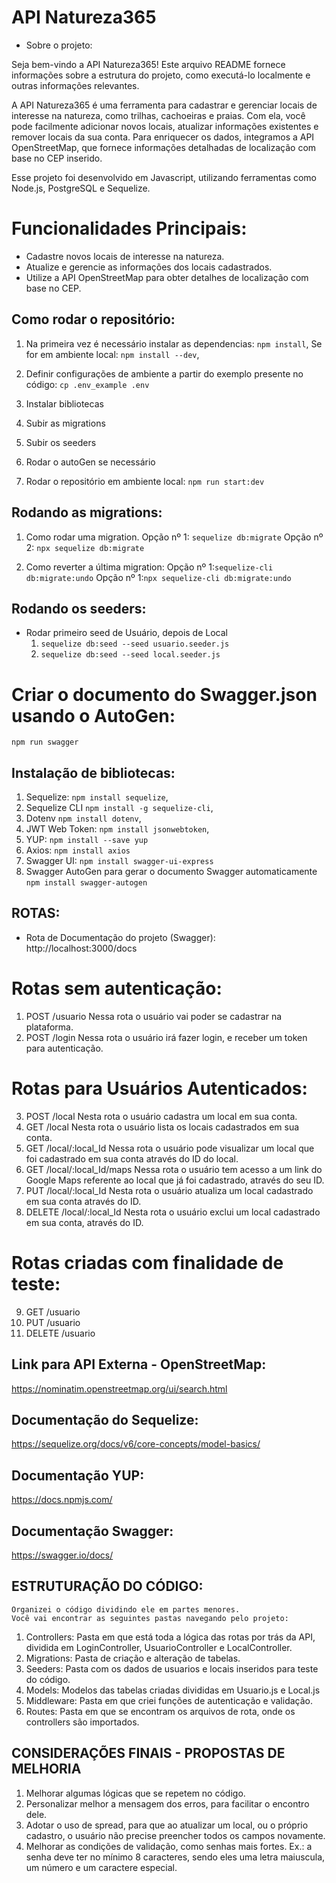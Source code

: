 # API Natureza365

- Sobre o projeto: 

Seja bem-vindo a API Natureza365! Este arquivo README fornece informações sobre a estrutura do projeto, como executá-lo localmente e outras informações relevantes.

A API Natureza365 é uma ferramenta para cadastrar e gerenciar locais de interesse na natureza, como trilhas, cachoeiras e praias. Com ela, você pode facilmente adicionar novos locais, atualizar informações existentes e remover locais da sua conta. Para enriquecer os dados, integramos a API OpenStreetMap, que fornece informações detalhadas de localização com base no CEP inserido.

Esse projeto foi desenvolvido em Javascript, utilizando ferramentas como Node.js, PostgreSQL e Sequelize.

# Funcionalidades Principais:

- Cadastre novos locais de interesse na natureza.
- Atualize e gerencie as informações dos locais cadastrados.
- Utilize a API OpenStreetMap para obter detalhes de localização com base no CEP.

## Como rodar o repositório:

1. Na primeira vez é necessário instalar as dependencias:
    `npm install`,
    Se for em ambiente local: 
    `npm install --dev`,

2. Definir configurações de ambiente a partir do exemplo presente no código:
    `cp .env_example .env`

3. Instalar bibliotecas

4. Subir as migrations

5. Subir os seeders

6. Rodar o autoGen se necessário

7. Rodar o repositório em ambiente local:
    `npm run start:dev`

## Rodando as migrations:

1. Como rodar uma migration.
    Opção nº 1: `sequelize db:migrate`
    Opção nº 2: `npx sequelize db:migrate`

2. Como reverter a última migration:
    Opção nº 1:`sequelize-cli db:migrate:undo`
    Opção nº 1:`npx sequelize-cli db:migrate:undo`

## Rodando os seeders:

-  Rodar primeiro seed de Usuário, depois de Local
    1. `sequelize db:seed --seed usuario.seeder.js`
    2. `sequelize db:seed --seed local.seeder.js`

# Criar o documento do Swagger.json usando o AutoGen:
`npm run swagger`

## Instalação de bibliotecas:

1. Sequelize:
    `npm install sequelize`,
2. Sequelize CLI
    `npm install -g sequelize-cli`,
3. Dotenv
    `npm install dotenv`,
4. JWT Web Token:
    `npm install jsonwebtoken`,
5. YUP:
    `npm install --save yup`
6. Axios:
    `npm install axios`
7. Swagger UI:
    `npm install swagger-ui-express`
8. Swagger AutoGen para gerar o documento Swagger automaticamente
    `npm install swagger-autogen`


## ROTAS:

- Rota de Documentação do projeto (Swagger): http://localhost:3000/docs

# Rotas sem autenticação:

1. POST /usuario
Nessa rota o usuário vai poder se cadastrar na plataforma.
2. POST /login
Nessa rota o usuário irá fazer login, e receber um token para autenticação.

# Rotas para Usuários Autenticados:

3. POST /local
Nesta rota o usuário cadastra um local em sua conta.
4. GET /local
Nesta rota o usuário lista os locais cadastrados em sua conta.
5. GET /local/:local_Id
Nessa rota o usuário pode visualizar um local que foi cadastrado em sua conta através do ID do local.
6. GET /local/:local_Id/maps
Nessa rota o usuário tem acesso a um link do Google Maps referente ao local que já foi cadastrado, através do seu ID.
7. PUT /local/:local_Id
Nesta rota o usuário atualiza um local cadastrado em sua conta através do ID.
8. DELETE /local/:local_Id
Nesta rota o usuário exclui um local cadastrado em sua conta, através do ID.

# Rotas criadas com finalidade de teste:

9. GET /usuario
10. PUT /usuario           
11. DELETE /usuario


## Link para API Externa - OpenStreetMap:
https://nominatim.openstreetmap.org/ui/search.html


## Documentação do Sequelize:
https://sequelize.org/docs/v6/core-concepts/model-basics/
## Documentação YUP:
https://docs.npmjs.com/
## Documentação Swagger:
https://swagger.io/docs/


## ESTRUTURAÇÃO DO CÓDIGO:

    Organizei o código dividindo ele em partes menores.
    Você vai encontrar as seguintes pastas navegando pelo projeto:

1. Controllers:
Pasta em que está toda a lógica das rotas por trás da API, dividida em LoginController, UsuarioController e LocalController.
2. Migrations:
Pasta de criação e alteração de tabelas. 
3. Seeders:
Pasta com os dados de usuarios e locais inseridos para teste do código.
3. Models:
Modelos das tabelas criadas divididas em Usuario.js e Local.js
4. Middleware:
Pasta em que criei funções de autenticação e validação.
5. Routes:
Pasta em que se encontram os arquivos de rota, onde os controllers são importados.

## CONSIDERAÇÕES FINAIS - PROPOSTAS DE MELHORIA

1. Melhorar algumas lógicas que se repetem no código.
2. Personalizar melhor a mensagem dos erros, para facilitar o encontro dele.
3. Adotar o uso de spread, para que ao atualizar um local, ou o próprio cadastro, o usuário não precise preencher todos os campos novamente.
4. Melhorar as condições de validação, como senhas mais fortes. Ex.: a senha deve ter no mínimo 8 caracteres, sendo eles uma letra maiuscula, um número e um caractere especial.

